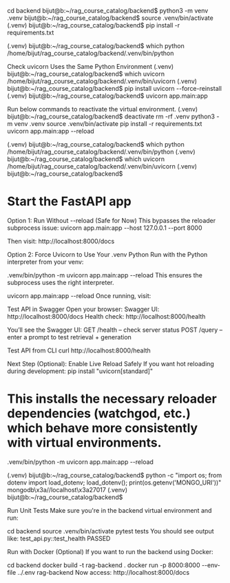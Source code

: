 cd backend
bijut@b:~/rag_course_catalog/backend$ python3 -m venv .venv
bijut@b:~/rag_course_catalog/backend$ source .venv/bin/activate
(.venv) bijut@b:~/rag_course_catalog/backend$ pip install -r requirements.txt

(.venv) bijut@b:~/rag_course_catalog/backend$ which python
/home/bijut/rag_course_catalog/backend/.venv/bin/python

Check uvicorn Uses the Same Python Environment
(.venv) bijut@b:~/rag_course_catalog/backend$ which uvicorn
/home/bijut/rag_course_catalog/backend/.venv/bin/uvicorn
(.venv) bijut@b:~/rag_course_catalog/backend$ pip install uvicorn --force-reinstall
(.venv) bijut@b:~/rag_course_catalog/backend$ uvicorn app.main:app

Run below commands to reactivate the virtual environment.
(.venv) bijut@b:~/rag_course_catalog/backend$
deactivate
rm -rf .venv
python3 -m venv .venv
source .venv/bin/activate
pip install -r requirements.txt
uvicorn app.main:app --reload


(.venv) bijut@b:~/rag_course_catalog/backend$ which python
/home/bijut/rag_course_catalog/backend/.venv/bin/python
(.venv) bijut@b:~/rag_course_catalog/backend$ which uvicorn
/home/bijut/rag_course_catalog/backend/.venv/bin/uvicorn
(.venv) bijut@b:~/rag_course_catalog/backend$ 



# Start the FastAPI app
Option 1: Run Without --reload (Safe for Now)
This bypasses the reloader subprocess issue:
uvicorn app.main:app --host 127.0.0.1 --port 8000

Then visit:
http://localhost:8000/docs

Option 2: Force Uvicorn to Use Your .venv Python
Run with the Python interpreter from your venv:

.venv/bin/python -m uvicorn app.main:app --reload
This ensures the subprocess uses the right interpreter.


uvicorn app.main:app --reload
Once running, visit:

Test API in Swagger
Open your browser:
Swagger UI: http://localhost:8000/docs
Health check: http://localhost:8000/health

You’ll see the Swagger UI:
GET /health – check server status
POST /query – enter a prompt to test retrieval + generation

Test API from CLI
curl http://localhost:8000/health


Next Step (Optional): Enable Live Reload Safely
If you want hot reloading during development:
pip install "uvicorn[standard]"
# This installs the necessary reloader dependencies (watchgod, etc.) which behave more consistently with virtual environments.
.venv/bin/python -m uvicorn app.main:app --reload

(.venv) bijut@b:~/rag_course_catalog/backend$ python -c "import os; from dotenv import load_dotenv; load_dotenv(); print(os.getenv('MONGO_URI'))"
mongodb\x3a//localhost\x3a27017
(.venv) bijut@b:~/rag_course_catalog/backend$ 


Run Unit Tests
Make sure you're in the backend virtual environment and run:

cd backend
source .venv/bin/activate
pytest tests
You should see output like:
test_api.py::test_health PASSED

Run with Docker (Optional)
If you want to run the backend using Docker:


cd backend
docker build -t rag-backend .
docker run -p 8000:8000 --env-file ../.env rag-backend
Now access: http://localhost:8000/docs


